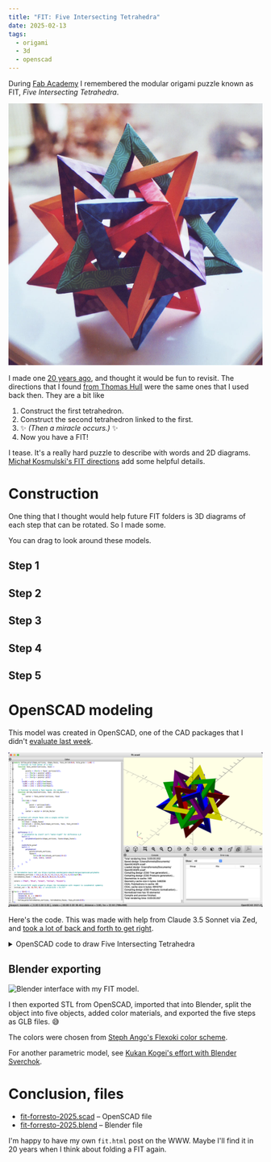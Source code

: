 ```yaml
---
title: "FIT: Five Intersecting Tetrahedra"
date: 2025-02-13
tags:
  - origami
  - 3d
  - openscad
---
```


During [Fab Academy](/fab-academy/) I remembered the modular origami puzzle known as FIT, _Five Intersecting Tetrahedra_. 

![Five Intersecting Tetrahedra folded with color paper, film photograph from 2008.](fit/fit-2008.jpg)

I made one [20 years ago](https://flickr.com/photos/forresto/2647342483/in/album-191297), and thought it would be fun to revisit. The directions that I found [from Thomas Hull](http://origametry.net/fit.html) were the same ones that I used back then. They are a bit like

1. Construct the first tetrahedron.
2. Construct the second tetrahedron linked to the first.
3. ✨ _(Then a miracle occurs.)_ ✨
4. Now you have a FIT!

I tease. It's a really hard puzzle to describe with words and 2D diagrams. [Michał Kosmulski's FIT directions](https://www.origami.kosmulski.org/instructions/fit-five-intersecting-tetrahedra-tom-hull) add some helpful details.

# Construction

One thing that I thought would help future FIT folders is 3D diagrams of each step that can be rotated. So I made some. 

You can drag to look around these models.

## Step 1

<script type="module" src="/js/model-viewer.min.js"></script>
<model-viewer src="fit/fit-1.glb" ar ar-modes="webxr scene-viewer quick-look" camera-controls tone-mapping="neutral" shadow-intensity="1">
</model-viewer>

## Step 2

<model-viewer src="fit/fit-2.glb" ar ar-modes="webxr scene-viewer quick-look" camera-controls tone-mapping="neutral" shadow-intensity="1">
</model-viewer>

## Step 3

<model-viewer src="fit/fit-3.glb" ar ar-modes="webxr scene-viewer quick-look" camera-controls tone-mapping="neutral" shadow-intensity="1">
</model-viewer>

## Step 4

<model-viewer src="fit/fit-4.glb" ar ar-modes="webxr scene-viewer quick-look" camera-controls tone-mapping="neutral" shadow-intensity="1">
</model-viewer>

## Step 5

<model-viewer src="fit/fit-5.glb" ar ar-modes="webxr scene-viewer quick-look" camera-controls tone-mapping="neutral" shadow-intensity="1">
</model-viewer>

# OpenSCAD modeling

This model was created in OpenSCAD, one of the CAD packages that I didn't [evaluate last week](/fab-academy/02-cad-comparison.md). 

![OpenSCAD interface to model FIT.](fit/fit-openscad.png)

Here's the code. This was made with help from Claude 3.5 Sonnet via Zed, and [took a lot of back and forth to get right](/oldsite/ai/fit-claude-chat.md).

<details><summary>OpenSCAD code to draw Five Intersecting Tetrahedra</summary>

```js
module hollow_poly(shape_vertices, shape_faces, face_shrink=0.8, hole_grow = 1.05) {
    // Function to find center of a face
    function face_center(vertices, face) = 
        let(
            points = [for(i = face) vertices[i]],
            x = [for(p = points) p[0]],
            y = [for(p = points) p[1]],
            z = [for(p = points) p[2]]
        )
        [(x[0] + x[1] + x[2])/len(face), 
         (y[0] + y[1] + y[2])/len(face), 
         (z[0] + z[1] + z[2])/len(face)];
    
    // Function to shrink a face towards its center
    function shrink_face(vertices, face, shrink_factor) = 
        let(
            center = face_center(vertices, face)
        )
        [for(idx = face)
            let(
                point = vertices[idx],
                vector = point - center
            )
            center + vector * shrink_factor
        ];
    
    // Collect all shrunk faces into a single vertex list
    shrunk_vertices = [
        for(face = shape_faces)
        let(shrunk = shrink_face(shape_vertices, face, face_shrink))
        for(v = shrunk) v
    ];
        
    difference () {
        // polyhedron by itself isn't "water-tight" for difference o_O
        hull() {
            polyhedron(points=shape_vertices, faces=shape_faces);
        }
        
        scale(hole_grow)
        hull() {
            polyhedron(
                points=shrunk_vertices,
                faces=[
                    for(i=[0:len(shrunk_vertices)/3-1])
                    [i*3, i*3+1, i*3+2]
                ]
            );
        }
    }
}

// Tetrahedron basic def via https://github.com/benjamin-edward-morgan/openscad-polyhedra
tetrahedron_vertices = [[1,1,1],[1,-1,-1],[-1,1,-1],[-1,-1,1]]/sqrt(8);
tetrahedron_faces = [[0,1,2],[0,2,3],[0,3,1],[1,3,2]];

colors = ["Red", "Blue", "Green", "Yellow", "Purple"];

// The arcsin(1/3) angle properly aligns the tetrahedron with respect to icosahedral symmetry
initial_rot = [0, 31.717, 0]; // arcsin(1/3) ≈ 31.717°

for(i = [0:4]) {
    color(colors[i])
    rotate([0, 0, i * 360/5])
    rotate(initial_rot)
    hollow_poly(tetrahedron_vertices, tetrahedron_faces, face_shrink=2/3);
}
```

One OpenSCAD gotcha took a while to figure out. The tetrahedron defined by

```js
tetrahedron_vertices = [[1,1,1],[1,-1,-1],[-1,1,-1],[-1,-1,1]]/sqrt(8);
tetrahedron_faces = [[0,1,2],[0,2,3],[0,3,1],[1,3,2]];
polyhedron(points=shape_vertices, faces=shape_faces);
```

does not work as the base shape in the `difference` boolean. I had to wrap it with `hull` to repair something invisible.

</details>

## Blender exporting

![Blender interface with my FIT model.](fit/fit-blender.png)

I then exported STL from OpenSCAD, imported that into Blender, split the object into five objects, added color materials, and exported the five steps as GLB files. 😅

The colors were chosen from [Steph Ango's Flexoki color scheme](https://stephango.com/flexoki). 

For another parametric model, see [Kukan Kogei's effort with Blender Sverchok](https://asahidari.hatenablog.com/entry/2020/11/28/231433).

# Conclusion, files

* [fit-forresto-2025.scad](fit/fit-forresto-2025.scad) – OpenSCAD file
* [fit-forresto-2025.blend](fit/fit-forresto-2025.blend) – Blender file

I'm happy to have my own `fit.html` post on the WWW. Maybe I'll find it in 20 years when I think about folding a FIT again.
